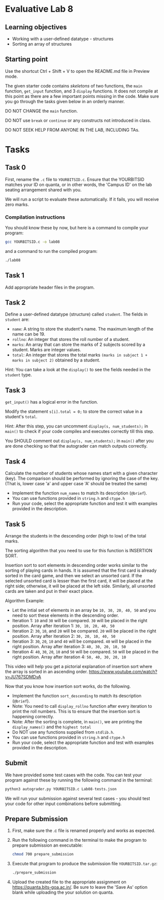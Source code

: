 # Evaluative Lab 8

## Learning objectives

* Working with a user-defined datatype - structures
* Sorting an array of structures

## Starting point

Use the shortcut Ctrl + Shift + V to open the README.md file in Preview mode.

The given starter code contains *skeletons* of two functions, the `main` function, `get_input` function, and 3 `display` functions. It does not compile at this point as there are a few important points missing in the code. Make sure you go through the tasks given below in an orderly manner.

DO NOT CHANGE the `main` function.

DO NOT use `break` or `continue` or any constructs not introduced in class.

DO NOT SEEK HELP FROM ANYONE IN THE LAB, INCLUDING TAs.

# Tasks

## Task 0

First, rename the `.c` file to `YOURBITSID.c`.
Ensure that the YOURBITSID matches your ID on quanta, or in other words, the 'Campus ID' on the lab seating arrangement shared with you.

We will run a script to evaluate these automatically. If it fails, you will receive zero marks.

### Compilation instructions

You should know these by now, but here is a command to compile your program:

```sh
gcc YOURBITSID.c -o lab08
```

and a command to run the compiled program:

```sh
./lab08
```

## Task 1

Add appropriate header files in the program.

## Task 2
Define a user-defined datatype (structure) called `student`. The fields in `student` are:

* `name`: A string to store the student's name. The maximum length of the name can be 19.
* `rollno`: An integer that stores the roll number of a student.
* `marks`: An array that can store the marks of 2 subjects scored by a student. Marks are integer values.
* `total`: An integer that stores the total marks `(marks in subject 1 + marks in subject 2)` obtained by a student. 

Hint: You can take a look at the `display()` to see the fields needed in the `student` type.

## Task 3
`get_input()` has a logical error in the function. 

Modify the statement `s[i].total = 0;` to store the correct value in a student's `total`.

Hint: After this step, you can uncomment `display(s, num_students);` in `main()` to check if your code compiles and executes correctly till this step. 

You SHOULD comment out `display(s, num_students);` in `main()` after you are done checking so that the autograder can match outputs correctly.

## Task 4

Calculate the number of students whose names start with a given character (key). The comparison should be performed by ignoring the case of the key. (That is, lower case 'a' and upper case 'A' should be treated the same)

* Implement the function `num_names` to match its description (`@brief`).
* You can use functions provided in `string.h` and `ctype.h`
* Run your code, select the appropriate function and test it with examples provided in the description.

## Task 5

Arrange the students in the descending order (high to low) of the total marks.

The sorting algorithm that you need to use for this function is INSERTION SORT.

Insertion sort to sort elements in descending order works similar to the sorting of playing cards in hands. It is assumed that the first card is already sorted in the card game, and then we select an unsorted card. If the selected unsorted card is lesser than the first card, it will be placed at the right side; otherwise, it will be placed at the left side. Similarly, all unsorted cards are taken and put in their exact place.

Algorithm Example:
* Let the intial set of elements in an array be `10, 30, 20, 40, 50` and you need to sort these elements in the descending order.
* Iteration 1: `10` and `30` will be compared. `30` will be placed in the right position. Array after iteration 1: `30, 10, 20, 40, 50`
* Iteration 2: `30`, `10`, and `20` will be compared. `20` will be placed in the right position. Array after iteration 2: `30, 20, 10, 40, 50`
* Iteration 3: `30`, `20`, `10` and `40` will be compared. `40` will be placed in the right position. Array after iteration 3: `40, 30, 20, 10, 50`
* Iteration 4: `40`, `30`, `20`, `10` and `50` will be compared. `50` will be placed in the right position. Array after iteration 4: `50, 40, 30, 20, 10`

This video will help you get a pictorial explanation of insertion sort where the array is sorted in an ascending order.
<https://www.youtube.com/watch?v=JU767SDMDvA>

Now that you know how insertion sort works, do the following.

* Implement the function `sort_descending` to match its description (`@brief`).
* Note: You need to call `display_rollno` function after every iteration to print the roll numbers. This is to ensure that the insertion sort is happening correctly.
* Note: After the sorting is complete, in `main()`, we are printing the `display_names()` and the `highest total`
* Do NOT use any functions supplied from `stdlib.h`.
* You can use functions provided in `string.h` and `ctype.h`
* Run your code, select the appropriate function and test with examples provided in the description.

## Submit

We have provided some test cases with the code.
You can test your program against these by running the following command in the terminal:

```python
python3 autograder.py YOURBITSID.c Lab08-tests.json
```

We will run your submission against several test cases - you should test your code for other input combinations before submitting.

## Prepare Submission

1. First, make sure the .c file is renamed properly and works as expected.
2. Run the following command in the terminal to make the program to prepare submission an executable:

   ```sh
   chmod 700 prepare_submission
   ```

3. Execute that program to produce the submission file `YOURBITSID.tar.gz`:

   ```sh
   ./prepare_submission
   ```

4. Upload the created file to the appropriate assignment on <https://quanta.bits-goa.ac.in/>.
   Be sure to leave the 'Save As' option blank while uploading the your solution on quanta.